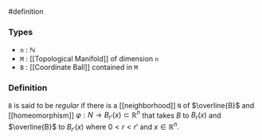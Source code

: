 #definition
### Types
- `n` : $\mathbb{N}$
- `M` : [[Topological Manifold]] of dimension `n`
- `B` : [[Coordinate Ball]] contained in `M`
### Definition
`B` is said to be *regular* if there is a [[neighborhood]] `N` of $\overline{B}$ and [[homeomorphism]] $\varphi : N \to B_{r'}\left( x \right) \subset\mathbb{R}^n$ that takes $B$ to $B_{r}(x)$ and $\overline{B}$ to $B_{r'}(x)$ where $0 < r < r'$ and $x \in \mathbb{R}^n$.